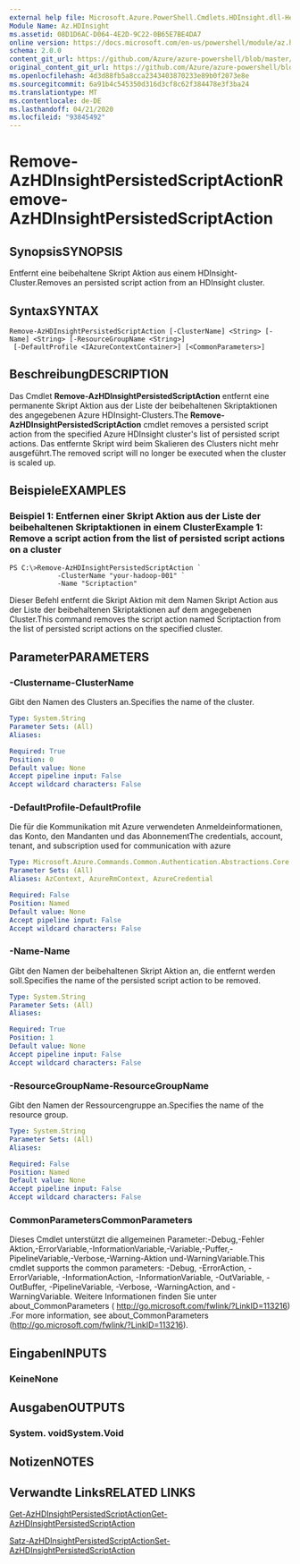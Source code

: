 ```yaml
---
external help file: Microsoft.Azure.PowerShell.Cmdlets.HDInsight.dll-Help.xml
Module Name: Az.HDInsight
ms.assetid: 08D1D6AC-D064-4E2D-9C22-0B65E7BE4DA7
online version: https://docs.microsoft.com/en-us/powershell/module/az.hdinsight/remove-azhdinsightpersistedscriptaction
schema: 2.0.0
content_git_url: https://github.com/Azure/azure-powershell/blob/master/src/HDInsight/HDInsight/help/Remove-AzHDInsightPersistedScriptAction.md
original_content_git_url: https://github.com/Azure/azure-powershell/blob/master/src/HDInsight/HDInsight/help/Remove-AzHDInsightPersistedScriptAction.md
ms.openlocfilehash: 4d3d88fb5a8cca2343403870233e89b0f2073e8e
ms.sourcegitcommit: 6a91b4c545350d316d3cf8c62f384478e3f3ba24
ms.translationtype: MT
ms.contentlocale: de-DE
ms.lasthandoff: 04/21/2020
ms.locfileid: "93845492"
---
```

# <span data-ttu-id="4c260-101">Remove-AzHDInsightPersistedScriptAction</span><span class="sxs-lookup"><span data-stu-id="4c260-101">Remove-AzHDInsightPersistedScriptAction</span></span>

## <span data-ttu-id="4c260-102">Synopsis</span><span class="sxs-lookup"><span data-stu-id="4c260-102">SYNOPSIS</span></span>
<span data-ttu-id="4c260-103">Entfernt eine beibehaltene Skript Aktion aus einem HDInsight-Cluster.</span><span class="sxs-lookup"><span data-stu-id="4c260-103">Removes an persisted script action from an HDInsight cluster.</span></span>

## <span data-ttu-id="4c260-104">Syntax</span><span class="sxs-lookup"><span data-stu-id="4c260-104">SYNTAX</span></span>

```
Remove-AzHDInsightPersistedScriptAction [-ClusterName] <String> [-Name] <String> [-ResourceGroupName <String>]
 [-DefaultProfile <IAzureContextContainer>] [<CommonParameters>]
```

## <span data-ttu-id="4c260-105">Beschreibung</span><span class="sxs-lookup"><span data-stu-id="4c260-105">DESCRIPTION</span></span>
<span data-ttu-id="4c260-106">Das Cmdlet **Remove-AzHDInsightPersistedScriptAction** entfernt eine permanente Skript Aktion aus der Liste der beibehaltenen Skriptaktionen des angegebenen Azure HDInsight-Clusters.</span><span class="sxs-lookup"><span data-stu-id="4c260-106">The **Remove-AzHDInsightPersistedScriptAction** cmdlet removes a persisted script action from the specified Azure HDInsight cluster's list of persisted script actions.</span></span>
<span data-ttu-id="4c260-107">Das entfernte Skript wird beim Skalieren des Clusters nicht mehr ausgeführt.</span><span class="sxs-lookup"><span data-stu-id="4c260-107">The removed script will no longer be executed when the cluster is scaled up.</span></span>

## <span data-ttu-id="4c260-108">Beispiele</span><span class="sxs-lookup"><span data-stu-id="4c260-108">EXAMPLES</span></span>

### <span data-ttu-id="4c260-109">Beispiel 1: Entfernen einer Skript Aktion aus der Liste der beibehaltenen Skriptaktionen in einem Cluster</span><span class="sxs-lookup"><span data-stu-id="4c260-109">Example 1: Remove a script action from the list of persisted script actions on a cluster</span></span>
```
PS C:\>Remove-AzHDInsightPersistedScriptAction `
            -ClusterName "your-hadoop-001" `
            -Name "Scriptaction"
```

<span data-ttu-id="4c260-110">Dieser Befehl entfernt die Skript Aktion mit dem Namen Skript Action aus der Liste der beibehaltenen Skriptaktionen auf dem angegebenen Cluster.</span><span class="sxs-lookup"><span data-stu-id="4c260-110">This command removes the script action named Scriptaction from the list of persisted script actions on the specified cluster.</span></span>

## <span data-ttu-id="4c260-111">Parameter</span><span class="sxs-lookup"><span data-stu-id="4c260-111">PARAMETERS</span></span>

### <span data-ttu-id="4c260-112">-Clustername</span><span class="sxs-lookup"><span data-stu-id="4c260-112">-ClusterName</span></span>
<span data-ttu-id="4c260-113">Gibt den Namen des Clusters an.</span><span class="sxs-lookup"><span data-stu-id="4c260-113">Specifies the name of the cluster.</span></span>

```yaml
Type: System.String
Parameter Sets: (All)
Aliases:

Required: True
Position: 0
Default value: None
Accept pipeline input: False
Accept wildcard characters: False
```

### <span data-ttu-id="4c260-114">-DefaultProfile</span><span class="sxs-lookup"><span data-stu-id="4c260-114">-DefaultProfile</span></span>
<span data-ttu-id="4c260-115">Die für die Kommunikation mit Azure verwendeten Anmeldeinformationen, das Konto, den Mandanten und das Abonnement</span><span class="sxs-lookup"><span data-stu-id="4c260-115">The credentials, account, tenant, and subscription used for communication with azure</span></span>

```yaml
Type: Microsoft.Azure.Commands.Common.Authentication.Abstractions.Core.IAzureContextContainer
Parameter Sets: (All)
Aliases: AzContext, AzureRmContext, AzureCredential

Required: False
Position: Named
Default value: None
Accept pipeline input: False
Accept wildcard characters: False
```

### <span data-ttu-id="4c260-116">-Name</span><span class="sxs-lookup"><span data-stu-id="4c260-116">-Name</span></span>
<span data-ttu-id="4c260-117">Gibt den Namen der beibehaltenen Skript Aktion an, die entfernt werden soll.</span><span class="sxs-lookup"><span data-stu-id="4c260-117">Specifies the name of the persisted script action to be removed.</span></span>

```yaml
Type: System.String
Parameter Sets: (All)
Aliases:

Required: True
Position: 1
Default value: None
Accept pipeline input: False
Accept wildcard characters: False
```

### <span data-ttu-id="4c260-118">-ResourceGroupName</span><span class="sxs-lookup"><span data-stu-id="4c260-118">-ResourceGroupName</span></span>
<span data-ttu-id="4c260-119">Gibt den Namen der Ressourcengruppe an.</span><span class="sxs-lookup"><span data-stu-id="4c260-119">Specifies the name of the resource group.</span></span>

```yaml
Type: System.String
Parameter Sets: (All)
Aliases:

Required: False
Position: Named
Default value: None
Accept pipeline input: False
Accept wildcard characters: False
```

### <span data-ttu-id="4c260-120">CommonParameters</span><span class="sxs-lookup"><span data-stu-id="4c260-120">CommonParameters</span></span>
<span data-ttu-id="4c260-121">Dieses Cmdlet unterstützt die allgemeinen Parameter:-Debug,-Fehler Aktion,-ErrorVariable,-InformationVariable,-Variable,-Puffer,-PipelineVariable,-Verbose,-Warning-Aktion und-WarningVariable.</span><span class="sxs-lookup"><span data-stu-id="4c260-121">This cmdlet supports the common parameters: -Debug, -ErrorAction, -ErrorVariable, -InformationAction, -InformationVariable, -OutVariable, -OutBuffer, -PipelineVariable, -Verbose, -WarningAction, and -WarningVariable.</span></span> <span data-ttu-id="4c260-122">Weitere Informationen finden Sie unter about_CommonParameters ( http://go.microsoft.com/fwlink/?LinkID=113216) .</span><span class="sxs-lookup"><span data-stu-id="4c260-122">For more information, see about_CommonParameters (http://go.microsoft.com/fwlink/?LinkID=113216).</span></span>

## <span data-ttu-id="4c260-123">Eingaben</span><span class="sxs-lookup"><span data-stu-id="4c260-123">INPUTS</span></span>

### <span data-ttu-id="4c260-124">Keine</span><span class="sxs-lookup"><span data-stu-id="4c260-124">None</span></span>

## <span data-ttu-id="4c260-125">Ausgaben</span><span class="sxs-lookup"><span data-stu-id="4c260-125">OUTPUTS</span></span>

### <span data-ttu-id="4c260-126">System. void</span><span class="sxs-lookup"><span data-stu-id="4c260-126">System.Void</span></span>

## <span data-ttu-id="4c260-127">Notizen</span><span class="sxs-lookup"><span data-stu-id="4c260-127">NOTES</span></span>

## <span data-ttu-id="4c260-128">Verwandte Links</span><span class="sxs-lookup"><span data-stu-id="4c260-128">RELATED LINKS</span></span>

[<span data-ttu-id="4c260-129">Get-AzHDInsightPersistedScriptAction</span><span class="sxs-lookup"><span data-stu-id="4c260-129">Get-AzHDInsightPersistedScriptAction</span></span>](./Get-AzHDInsightPersistedScriptAction.md)

[<span data-ttu-id="4c260-130">Satz-AzHDInsightPersistedScriptAction</span><span class="sxs-lookup"><span data-stu-id="4c260-130">Set-AzHDInsightPersistedScriptAction</span></span>](./Set-AzHDInsightPersistedScriptAction.md)


